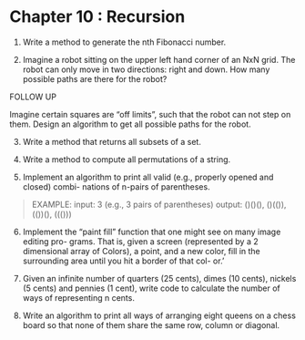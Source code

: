 # Chapter 10 : Recursion

1. Write a method to generate the nth Fibonacci number.

2. Imagine a robot sitting on the upper left hand corner of an NxN grid. The robot can only move in two directions: right and down. How many possible paths are there for the robot?

FOLLOW UP

Imagine certain squares are “off limits”, such that the robot can not step on them. Design an algorithm to get all possible paths for the robot.

3. Write a method that returns all subsets of a set.

4. Write a method to compute all permutations of a string. 

5. Implement an algorithm to print all valid (e.g., properly opened and closed) combi- nations of n-pairs of parentheses.
> EXAMPLE:
> input: 3 (e.g., 3 pairs of parentheses)
> output: ()()(), ()(()), (())(), ((()))

6. Implement the “paint fill” function that one might see on many image editing pro- grams. That is, given a screen (represented by a 2 dimensional array of Colors), a point, and a new color, fill in the surrounding area until you hit a border of that col- or.’

7. Given an infinite number of quarters (25 cents), dimes (10 cents), nickels (5 cents) and pennies (1 cent), write code to calculate the number of ways of representing n cents.

8. Write an algorithm to print all ways of arranging eight queens on a chess board so that none of them share the same row, column or diagonal.
